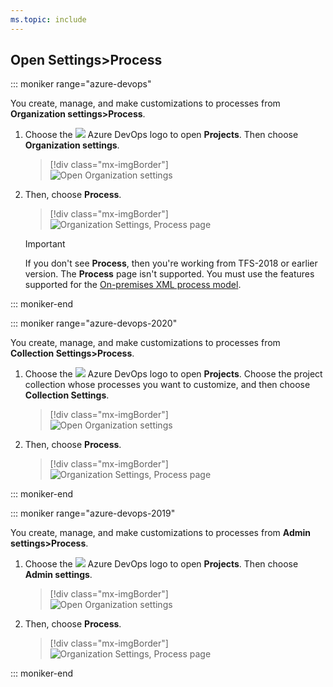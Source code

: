 ```yaml
---
ms.topic: include
---
```


<a id="open-process-wit">  </a>

## Open Settings>Process

::: moniker range="azure-devops"

You create, manage, and make customizations to processes from **Organization settings>Process**. 

1. Choose the ![ ](/azure/devops/media/icons/project-icon.png) Azure DevOps logo to open **Projects**. Then choose **Organization settings**. 

	> [!div class="mx-imgBorder"]  
	> ![Open Organization settings](/azure/devops/media/settings/open-admin-settings-vert.png)  

1. Then, choose **Process**. 
   
	> [!div class="mx-imgBorder"]  
	> ![Organization Settings, Process page](/azure/devops/organizations/settings/work/media/process/open-process-page-s150.png) 

	> [!IMPORTANT]  
	> If you don't see **Process**, then you're working from TFS-2018 or earlier version. The **Process** page isn't supported. You must use the features supported for the [On-premises XML process model](/azure/devops/reference/customize-work).


::: moniker-end







::: moniker range="azure-devops-2020"

You create, manage, and make customizations to processes from **Collection Settings>Process**. 

1. Choose the ![ ](/azure/devops/media/icons/project-icon.png) Azure DevOps logo to open **Projects**. Choose the project collection whose processes you want to customize, and then choose **Collection Settings**. 

	> [!div class="mx-imgBorder"]  
	> ![Open Organization settings](/azure/devops/organizations/settings/work/media/process/open-process-page-2020.png)  

1. Then, choose **Process**. 
   
	> [!div class="mx-imgBorder"]  
	> ![Organization Settings, Process page](/azure/devops/organizations/settings/work/media/process/open-process-2020.png) 

::: moniker-end

::: moniker range="azure-devops-2019"

You create, manage, and make customizations to processes from **Admin settings>Process**. 

1. Choose the ![ ](/azure/devops/media/icons/project-icon.png) Azure DevOps logo to open **Projects**. Then choose **Admin settings**. 

	> [!div class="mx-imgBorder"]  
	> ![Open Organization settings](/azure/devops/media/settings/open-admin-settings-2019.png)  

1. Then, choose **Process**. 
   
	> [!div class="mx-imgBorder"]  
	> ![Organization Settings, Process page](/azure/devops/organizations/settings/work/media/process/open-process-page-2019.png) 

::: moniker-end